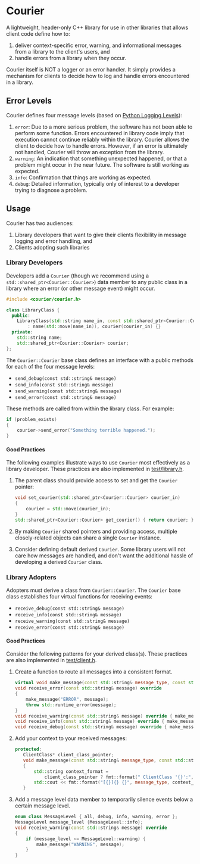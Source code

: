 # Courier

A lightweight, header-only C++ library for use in other libraries that allows client code define how to:

1. deliver context-specific error, warning, and informational messages from a library to the client's users, and
2. handle errors from a library when they occur.

Courier itself is NOT a logger or an error handler. It simply provides a mechanism for clients to decide how to log and
handle errors encountered in a library.

## Error Levels

Courier defines four message levels (based
on [Python Logging Levels](https://docs.python.org/3/library/logging.html#logging-levels)):

1. `error`: Due to a more serious problem, the software has not been able to perform some
   function. Errors encountered in library code imply that execution cannot continue reliably within the library.
   Courier allows the client to decide how to handle errors. However, if an error is ultimately not handled,
   Courier will throw an exception from the library.
2. `warning`: An indication that something unexpected happened, or that a problem might occur
   in the near future. The software is still working as expected.
3. `info`: Confirmation that things are working as expected.
4. `debug`: Detailed information, typically only of interest to a developer trying to
   diagnose a problem.

## Usage

Courier has two audiences:

1. Library developers that want to give their clients flexibility in message logging and error handling, and
2. Clients adopting such libraries

### Library Developers

Developers add a `Courier` (though we recommend using a `std::shared_ptr<Courier::Courier>`) data member to any
public class in a library where an error (or other message event) might occur.

```c++
#include <courier/courier.h>

class LibraryClass {
  public:
    LibraryClass(std::string name_in, const std::shared_ptr<Courier::Courier>& courier_in)
        : name(std::move(name_in)), courier(courier_in) {}
  private:
    std::string name;
    std::shared_ptr<Courier::Courier> courier;
};
```

The `Courier::Courier` base class defines an interface with a public methods for each of the four message levels:

- `send_debug(const std::string& message)`
- `send_info(const std::string& message)`
- `send_warning(const std::string& message)`
- `send_error(const std::string& message)`

These methods are called from within the library class. For example:

```c++
if (problem_exists)
{
    courier->send_error("Something terrible happened.");
}
```

#### Good Practices

The following examples illustrate ways to use `Courier` most effectively as a library developer. These practices are
also implemented in [test/library.h](test/library.h).

1. The parent class should provide access to set and get the `Courier` pointer:

    ```c++
    void set_courier(std::shared_ptr<Courier::Courier> courier_in) 
    {
        courier = std::move(courier_in);
    }
    std::shared_ptr<Courier::Courier> get_courier() { return courier; }

   ```

2. By making `Courier` shared pointers and providing access, multiple closely-related objects can share a
   single `Courier` instance.

3. Consider defining default derived `Courier`. Some library users will not care how messages are handled, and don't
   want the additional hassle of developing a derived `Courier` class.

### Library Adopters

Adopters must derive a class from `Courier::Courier`. The `Courier` base class establishes four virtual functions for
receiving events:

- `receive_debug(const std::string& message)`
- `receive_info(const std::string& message)`
- `receive_warning(const std::string& message)`
- `receive_error(const std::string& message)`

#### Good Practices

Consider the following patterns for your derived class(s). These practices are also implemented
in [test/client.h](test/client.h).

1. Create a function to route all messages into a consistent format.

    ```c++
    virtual void make_message(const std::string& message_type, const std::string& message) = 0;
    void receive_error(const std::string& message) override
    {
        make_message("ERROR", message);
        throw std::runtime_error(message);
    }
    void receive_warning(const std::string& message) override { make_message("WARNING", message); }
    void receive_info(const std::string& message) override { make_message("INFO", message); }
    void receive_debug(const std::string& message) override { make_message("DEBUG", message); }
    ```

2. Add your context to your received messages:

    ```c++
    protected:
       ClientClass* client_class_pointer;
       void make_message(const std::string& message_type, const std::string& message) override
       {
           std::string context_format =
               client_class_pointer ? fmt::format(" ClientClass '{}':", client_class_pointer->name) : "";
           std::cout << fmt::format("[{}]{} {}", message_type, context_format, message) << std::endl;
       }
   ```

3. Add a message level data member to temporarily silence events below a certain message level.

    ```c++
    enum class MessageLevel { all, debug, info, warning, error };
    MessageLevel message_level {MessageLevel::info};
    void receive_warning(const std::string& message) override
    {
        if (message_level <= MessageLevel::warning) {
            make_message("WARNING", message);
        }
    }
    ```